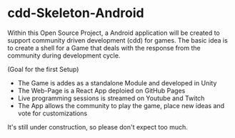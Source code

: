 # cdd-Skeleton-Android
Within this Open Source Project, a Android application will be created to support community driven development (cdd) for games. The basic idea is to create a shell for a Game that deals with the response from the community during development cycle. 

(Goal for the first Setup)
- The Game is addes as a standalone Module and developed in Unity
- The Web-Page is a React App deploied on GitHub Pages
- Live programming sessions is streamed on Youtube and Twitch
- The App allows the community to play the game, place new ideas and vote for customizations

It's still under construction, so please don't expect too much.